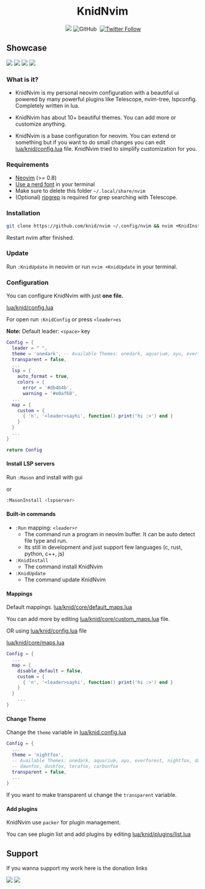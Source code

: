 <h1 align="center">KnidNvim</h1>

<div align="center">
  <img alt="" src="https://img.shields.io/badge/Neovim-0.8.0-green?style=flat-square&logo=neovim">
  <a href="https://github.com/knid/nvim/issues"><img src="https://img.shields.io/github/issues/knid/nvim?style=flat-square&logo=github&label=Issues&color=d77982"></a> 
  <img alt="GitHub" src="https://img.shields.io/github/license/knid/nvim?style=flat-square">
  <img alt="" src="https://img.shields.io/badge/completely lua-blue?style=flat-square&logo=lua">
  <a href="https://twitter.com/devknid" target="_blank"><img alt="Twitter Follow" src="https://img.shields.io/twitter/follow/devknid?style=flat-square&logo=twitter&color=%234B78E6&logoColor=%234B78E6"><a/>
  <!-- <img alt="GitHub repo size" src="https://img.shields.io/github/repo-size/knid/nvim?syle=flat-square"> -->
</div>

## Showcase

<img src="https://i.imgur.com/iY7q2Oh.png">
<img src="https://i.imgur.com/upuTqpm.png">
<img src="https://i.imgur.com/BJbIjr5.jpeg">
<img src="https://i.imgur.com/51XKXAe.png">

### What is it?

- KnidNvim is my personal neovim configuration with a beautiful ui powered by many powerful plugins like
  Telescope, nvim-tree, lspconfig. Completely written in lua.

- KnidNvim has about 10+ beautiful themes. You can add more or customize anything.

- KnidNvim is a base configuration for neovim. You can extend or something but if you
  want to do small changes you can edit <a href="lua/knid/config.lua">lua/knid/config.lua</a> file.
  KnidNvim tried to simplify customization for you.

### Requirements

- [Neovim](https://neovim.io/) (>= 0.8)
- [Use a nerd font](https://www.nerdfonts.com) in your terminal
- Make sure to delete this folder `~/.local/share/nvim`
- (Optional) [ripgrep](https://github.com/BurntSushi/ripgrep) is required for grep searching with Telescope.

### Installation

```bash
git clone https://github.com/knid/nvim ~/.config/nvim && nvim +KnidInstall
```

Restart nvim after finished.

### Update

Run `:KnidUpdate` in neovim or run `nvim +KnidUpdate` in your terminal.

### Configuration

You can configure KnidNvim with just **one file.**

<a href="lua/knid/config.lua">lua/knid/config.lua</a>

For open run `:KnidConfig` or press `<leader>es`

**Note:** Default leader: `<space>` key

```lua
Config = {
  leader = " ",
  theme = 'onedark', -- Available Themes: onedark, aquarium, ayu, everforest, nightfox, dayfox, dawnfox, duskfox, terafox, carbonfox
  transparent = false,
  ...
  lsp = {
    auto_format = true,
    colors = {
      error = '#db4b4b',
      warning = '#e0af68',
  ...
  map = {
    custom = {
      { 'n', '<leader>sayhi', function() print('hi :>') end }
    }
  }
  ...
}

return Config
```

#### Install LSP servers

Run `:Mason` and install with gui

or

```bash
:MasonInstall <lspserver>
```

#### Built-in commands

- `:Run` mapping: `<leader>r`
  - The command run a program in neovim buffer. It can be auto detect file type and run.
  - Its still in development and just support few languages (c, rust, python, c++, js)
- `:KnidInstall`
  - The command install KnidNvim
- `:KnidUpdate`
  - The command update KnidNvim

#### Mappings

Default mappings.
<a href="lua/knid/core/default_maps.lua">lua/knid/core/default_maps.lua</a>

You can add more by editing <a href="lua/knid/core/custom_maps.lua">lua/knid/core/custom_maps.lua</a> file.

OR using <a href="lua/knid/config.lua">lua/knid/config.lua</a> file

<a href="lua/knid/core/maps.lua">lua/knid/core/maps.lua</a>

```lua
Config = {
  ...
  map = {
    disable_default = false,
    custom = {
      { 'n', '<leader>sayhi', function() print('hi :>') end }
    }
  }
    ...
}
```

#### Change Theme

Change the `theme` variable in <a href="lua/knid/config.lua">lua/knid.config.lua</a>

```lua
Config = {
  ...
  theme = 'nightfox',
  -- Available Themes: onedark, aquarium, ayu, everforest, nightfox, dayfox,
  -- dawnfox, duskfox, terafox, carbonfox
  transparent = false,
  ...
}
```

If you want to make transparent ui change the `transparent` variable.

#### Add plugins

KnidNvim use `packer` for plugin management.

You can see plugin list and add plugins by editing <a href="lua/knid/plugins/list.lua">lua/knid/plugins/list.lua</a>

## Support

If you wanna support my work here is the donation links

<a href="https://www.buymeacoffee.com/knid"> <img src="https://img.shields.io/badge/Buy_Me_A_Coffee-FFDD00?style=for-the-badge&logo=buy-me-a-coffee&logoColor=black"></a>
<a href="https://payreque.st/knid"><img src="https://img.shields.io/badge/PAYREQUEST-a?style=for-the-badge&color=23a2c5"></a>
